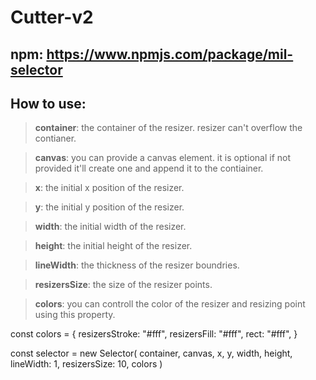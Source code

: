 # Cutter-v2

## npm: https://www.npmjs.com/package/mil-selector

## How to use:

> **container**: the container of the resizer. resizer can't overflow the contianer.

> **canvas**: you can provide a canvas element. it is optional if not provided it'll create one and append it to the contiainer.

> **x**: the initial x position of the resizer.

> **y**: the initial y position of the resizer.

> **width**: the initial width of the resizer.

> **height**: the initial height of the resizer.

> **lineWidth**: the thickness of the resizer boundries.

> **resizersSize**: the size of the resizer points.

> **colors**: you can controll the color of the resizer and resizing point using this property.

const colors = {
resizersStroke: "#fff",
resizersFill: "#fff",
rect: "#fff",
}

const selector = new Selector(
container,
canvas,
x,
y,
width,
height,
lineWidth: 1,
resizersSize: 10,
colors
)
